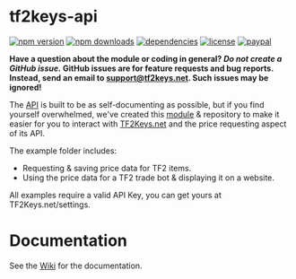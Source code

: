 # tf2keys-api
[![npm version](https://img.shields.io/npm/v/steam-user.svg)](https://npmjs.com/package/tf2keys-api)
[![npm downloads](https://img.shields.io/npm/dm/steam-user.svg)](https://npmjs.com/package/tf2keys-api)
[![dependencies](https://img.shields.io/david/DoctorMcKay/node-steam-user.svg)](https://david-dm.org/SnaBe/node-tf2keys-api)
[![license](https://img.shields.io/npm/l/steam-user.svg)](https://github.com/SnaBe/node-tf2keys-api/blob/master/LICENSE)
[![paypal](https://img.shields.io/badge/paypal-donate-yellow.svg)](https://www.paypal.me/snabe)

**Have a question about the module or coding in general? *Do not create a GitHub issue.* GitHub issues are for feature requests and bug reports. Instead, send an email to support@tf2keys.net. Such issues may be ignored!**

The [API](http://tf2keys.net/api) is built to be as self-documenting as possible, but if you find yourself overwhelmed, we've created this [module](https://www.npmjs.com/package/tf2keys-api) & repository to make it easier for you to interact with [TF2Keys.net](http://tf2keys.net) and the price requesting aspect of its API.
 
The example folder includes: 
- Requesting & saving price data for TF2 items. 
- Using the price data for a TF2 trade bot & displaying it on a website.

All examples require a valid API Key, you can get yours at TF2Keys.net/settings.

# Documentation
See the [Wiki](https://github.com/SnaBe/node-tf2keys-api/wiki) for the documentation.
